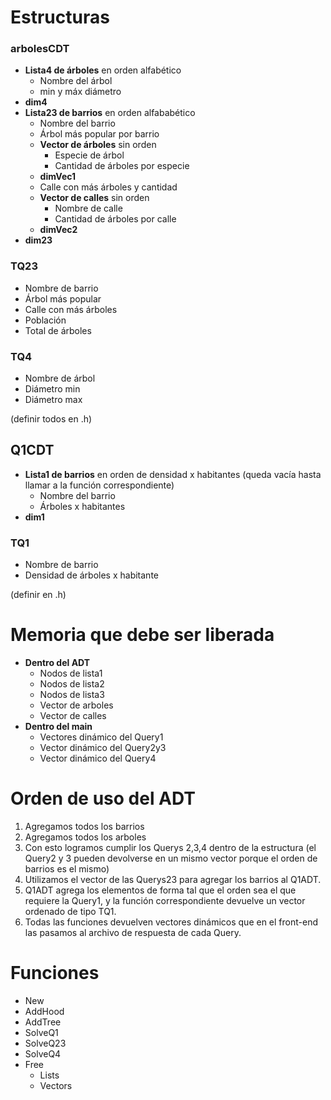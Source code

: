 # Estructuras

### arbolesCDT

- **Lista4 de árboles** en orden alfabético
    - Nombre del árbol
    - min y máx diámetro
- **dim4**
- **Lista23 de barrios** en orden alfababético
    - Nombre del barrio
    - Árbol más popular por barrio
    - **Vector de árboles** sin orden
        - Especie de árbol
        - Cantidad de árboles por especie
    - **dimVec1**
    - Calle con más árboles y cantidad
    - **Vector de calles** sin orden
        - Nombre de calle
        - Cantidad de árboles por calle
    - **dimVec2**
- **dim23**

### TQ23

- Nombre de barrio
- Árbol más popular
- Calle con más árboles
- Población
- Total de árboles

### TQ4

- Nombre de árbol
- Diámetro min
- Diámetro max

(definir todos en .h)

## Q1CDT

- **Lista1 de barrios** en orden de densidad x habitantes (queda vacía hasta llamar a la función correspondiente)
    - Nombre del barrio
    - Árboles x habitantes
- **dim1**

### TQ1

- Nombre de barrio
- Densidad de árboles x habitante

(definir en .h)

# Memoria que debe ser liberada

- **Dentro del ADT**
    - Nodos de lista1
    - Nodos de lista2
    - Nodos de lista3
    - Vector de arboles
    - Vector de calles
- **Dentro del main**
    - Vectores dinámico del Query1
    - Vector dinámico del Query2y3
    - Vector dinámico del Query4

# Orden de uso del ADT

1. Agregamos todos los barrios
2. Agregamos todos los arboles
3. Con esto logramos cumplir los Querys 2,3,4 dentro de la estructura (el Query2 y 3 pueden devolverse en un mismo vector porque el orden de barrios es el mismo)
4. Utilizamos el vector de las Querys23 para agregar los barrios al Q1ADT.
5. Q1ADT agrega los elementos de forma tal que el orden sea el que requiere la Query1, y la función correspondiente devuelve un vector ordenado de tipo TQ1.
6. Todas las funciones devuelven vectores dinámicos que en el front-end las pasamos al archivo de respuesta de cada Query.

# Funciones

- New
- AddHood
- AddTree
- SolveQ1
- SolveQ23
- SolveQ4
- Free
    - Lists
    - Vectors